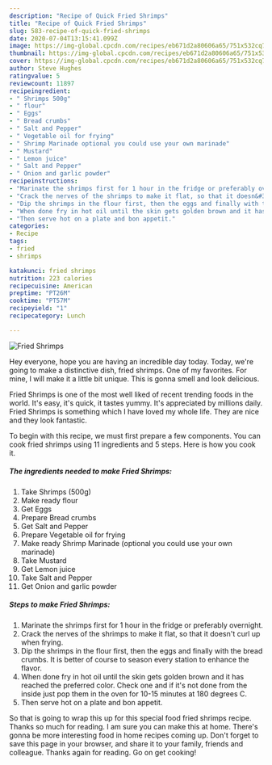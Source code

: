 ```yaml
---
description: "Recipe of Quick Fried Shrimps"
title: "Recipe of Quick Fried Shrimps"
slug: 583-recipe-of-quick-fried-shrimps
date: 2020-07-04T13:15:41.099Z
image: https://img-global.cpcdn.com/recipes/eb671d2a80606a65/751x532cq70/fried-shrimps-recipe-main-photo.jpg
thumbnail: https://img-global.cpcdn.com/recipes/eb671d2a80606a65/751x532cq70/fried-shrimps-recipe-main-photo.jpg
cover: https://img-global.cpcdn.com/recipes/eb671d2a80606a65/751x532cq70/fried-shrimps-recipe-main-photo.jpg
author: Steve Hughes
ratingvalue: 5
reviewcount: 11897
recipeingredient:
- " Shrimps 500g"
- " flour"
- " Eggs"
- " Bread crumbs"
- " Salt and Pepper"
- " Vegetable oil for frying"
- " Shrimp Marinade optional you could use your own marinade"
- " Mustard"
- " Lemon juice"
- " Salt and Pepper"
- " Onion and garlic powder"
recipeinstructions:
- "Marinate the shrimps first for 1 hour in the fridge or preferably overnight."
- "Crack the nerves of the shrimps to make it flat, so that it doesn&#39;t curl up when frying."
- "Dip the shrimps in the flour first, then the eggs and finally with the bread crumbs. It is better of course to season every station to enhance the flavor."
- "When done fry in hot oil until the skin gets golden brown and it has reached the preferred color. Check one and if it&#39;s not done from the inside just pop them in the oven for 10-15 minutes at 180 degrees C."
- "Then serve hot on a plate and bon appetit."
categories:
- Recipe
tags:
- fried
- shrimps

katakunci: fried shrimps 
nutrition: 223 calories
recipecuisine: American
preptime: "PT26M"
cooktime: "PT57M"
recipeyield: "1"
recipecategory: Lunch

---
```



![Fried Shrimps](https://img-global.cpcdn.com/recipes/eb671d2a80606a65/751x532cq70/fried-shrimps-recipe-main-photo.jpg)

Hey everyone, hope you are having an incredible day today. Today, we're going to make a distinctive dish, fried shrimps. One of my favorites. For mine, I will make it a little bit unique. This is gonna smell and look delicious.

Fried Shrimps is one of the most well liked of recent trending foods in the world. It's easy, it's quick, it tastes yummy. It's appreciated by millions daily. Fried Shrimps is something which I have loved my whole life. They are nice and they look fantastic.




To begin with this recipe, we must first prepare a few components. You can cook fried shrimps using 11 ingredients and 5 steps. Here is how you cook it.

<!--inarticleads1-->

##### The ingredients needed to make Fried Shrimps:

1. Take  Shrimps (500g)
1. Make ready  flour
1. Get  Eggs
1. Prepare  Bread crumbs
1. Get  Salt and Pepper
1. Prepare  Vegetable oil for frying
1. Make ready  Shrimp Marinade (optional you could use your own marinade)
1. Take  Mustard
1. Get  Lemon juice
1. Take  Salt and Pepper
1. Get  Onion and garlic powder




<!--inarticleads2-->

##### Steps to make Fried Shrimps:

1. Marinate the shrimps first for 1 hour in the fridge or preferably overnight.
1. Crack the nerves of the shrimps to make it flat, so that it doesn&#39;t curl up when frying.
1. Dip the shrimps in the flour first, then the eggs and finally with the bread crumbs. It is better of course to season every station to enhance the flavor.
1. When done fry in hot oil until the skin gets golden brown and it has reached the preferred color. Check one and if it&#39;s not done from the inside just pop them in the oven for 10-15 minutes at 180 degrees C.
1. Then serve hot on a plate and bon appetit.




So that is going to wrap this up for this special food fried shrimps recipe. Thanks so much for reading. I am sure you can make this at home. There's gonna be more interesting food in home recipes coming up. Don't forget to save this page in your browser, and share it to your family, friends and colleague. Thanks again for reading. Go on get cooking!
